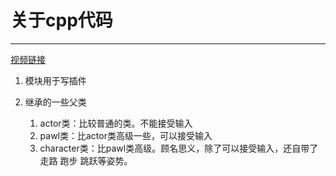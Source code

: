 # 关于cpp代码
---

[视频链接](https://www.youtube.com/watch?app=desktop&v=nVm-DYdAsts)


1. 模块用于写插件
2. 继承的一些父类

    1. actor类：比较普通的类。不能接受输入
    2. pawl类：比actor类高级一些，可以接受输入
    3. character类：比pawl类高级。顾名思义，除了可以接受输入，还自带了走路 跑步 跳跃等姿势。
